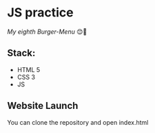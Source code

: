 # JS practice

_My eighth Burger-Menu_ 😊🍔 
## Stack: 
- HTML 5 
- CSS 3 
- JS 

## Website Launch
You can clone the repository and open index.html